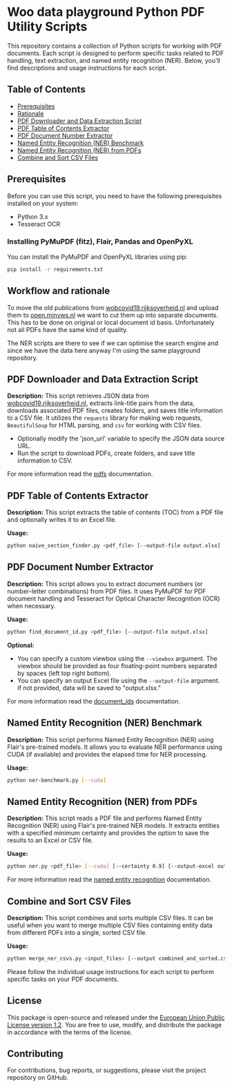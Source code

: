 # Woo data playground Python PDF Utility Scripts

This repository contains a collection of Python scripts for working with PDF documents.
Each script is designed to perform specific tasks related to PDF handling, text extraction, and named entity recognition (NER).
Below, you'll find descriptions and usage instructions for each script.

## Table of Contents

- [Prerequisites](#prerequisites)
- [Rationale](#workflow-and-rationale)
- [PDF Downloader and Data Extraction Script](#pdf-downloader-and-data-extraction-script)
- [PDF Table of Contents Extractor](#pdf-table-of-contents-extractor)
- [PDF Document Number Extractor](#pdf-document-number-extractor)
- [Named Entity Recognition (NER) Benchmark](#named-entity-recognition-ner-benchmark)
- [Named Entity Recognition (NER) from PDFs](#named-entity-recognition-ner-from-pdfs)
- [Combine and Sort CSV Files](#combine-and-sort-csv-files)

## Prerequisites

Before you can use this script, you need to have the following prerequisites installed on your system:

- Python 3.x
- Tesseract OCR

### Installing PyMuPDF (fitz), Flair, Pandas and OpenPyXL

You can install the PyMuPDF and OpenPyXL libraries using pip:

```bash
pip install -r requirements.txt
```

## Workflow and rationale

To move the old publications from [wobcovid19.rijksoverheid.nl](https://wobcovid19.rijksoverheid.nl/) and upload them to [open.minvws.nl](https://open.minvws.nl/) we want to cut them up into separate documents.
This has to be done on original or local document id basis. Unfortunately not all PDFs have the same kind of quality.

The NER scripts are there to see if we can optimise the search engine and since we have the data here anyway I'm using the same playground repository.

## PDF Downloader and Data Extraction Script

**Description:**
This script retrieves JSON data from [wobcovid19.rijksoverheid.nl](https://wobcovid19.rijksoverheid.nl/), extracts link-title pairs from the data, downloads associated PDF files, creates folders, and saves title information to a CSV file.
It utilizes the `requests` library for making web requests, `BeautifulSoup` for HTML parsing, and `csv` for working with CSV files.

- Optionally modify the 'json_url' variable to specify the JSON data source URL.
- Run the script to download PDFs, create folders, and save title information to CSV.

For more information read the [pdfs](pdfs.md) documentation.

## PDF Table of Contents Extractor

**Description:**
This script extracts the table of contents (TOC) from a PDF file and optionally writes it to an Excel file.

**Usage:**

```bash
python naive_section_finder.py <pdf_file> [--output-file output.xlsx]
```

## PDF Document Number Extractor

**Description:**
This script allows you to extract document numbers (or number-letter combinations) from PDF files.
It uses PyMuPDF for PDF document handling and Tesseract for Optical Character Recognition (OCR) when necessary.

**Usage:**

```bash
python find_document_id.py <pdf_file> [--output-file output.xlsx]
```

**Optional:**

- You can specify a custom viewbox using the `--viewbox` argument. The viewbox should be provided as four floating-point numbers separated by spaces (left top right bottom).
- You can specify an output Excel file using the `--output-file` argument. If not provided, data will be saved to "output.xlsx."

For more information read the [document_ids](document_ids.md) documentation.

## Named Entity Recognition (NER) Benchmark

**Description:**
This script performs Named Entity Recognition (NER) using Flair's pre-trained models.
It allows you to evaluate NER performance using CUDA (if available) and provides the elapsed time for NER processing.

**Usage:**

```bash
python ner-benchmark.py [--cuda]
```

## Named Entity Recognition (NER) from PDFs

**Description:**
This script reads a PDF file and performs Named Entity Recognition (NER) using Flair's pre-trained NER models.
It extracts entities with a specified minimum certainty and provides the option to save the results to an Excel or CSV file.

**Usage:**

```bash
python ner.py <pdf_file> [--cuda] [--certainty 0.9] [--output-excel output.xlsx] [--output-csv output.csv]
```

For more information read the [named entity recognition](named_entity_recognition.md) documentation.

## Combine and Sort CSV Files

**Description:**
This script combines and sorts multiple CSV files.
It can be useful when you want to merge multiple CSV files containing entity data from different PDFs into a single, sorted CSV file.

**Usage:**

```bash
python merge_ner_csvs.py <input_files> [--output combined_and_sorted.csv]
```

Please follow the individual usage instructions for each script to perform specific tasks on your PDF documents.

## License

This package is open-source and released under the [European Union Public License version 1.2](https://joinup.ec.europa.eu/collection/eupl/eupl-text-eupl-12).
You are free to use, modify, and distribute the package in accordance with the terms of the license.

## Contributing

For contributions, bug reports, or suggestions, please visit the project repository on GitHub.
